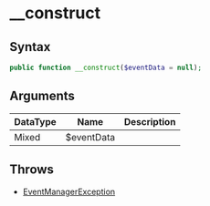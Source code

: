 # __construct
## Syntax

```php
public function __construct($eventData = null);
```

## Arguments

| DataType | Name | Description |
| --- | --- | --- |
| Mixed | $eventData | | 

## Throws

- [EventManagerException](../../EventManagerException/EventManagerException.md)

